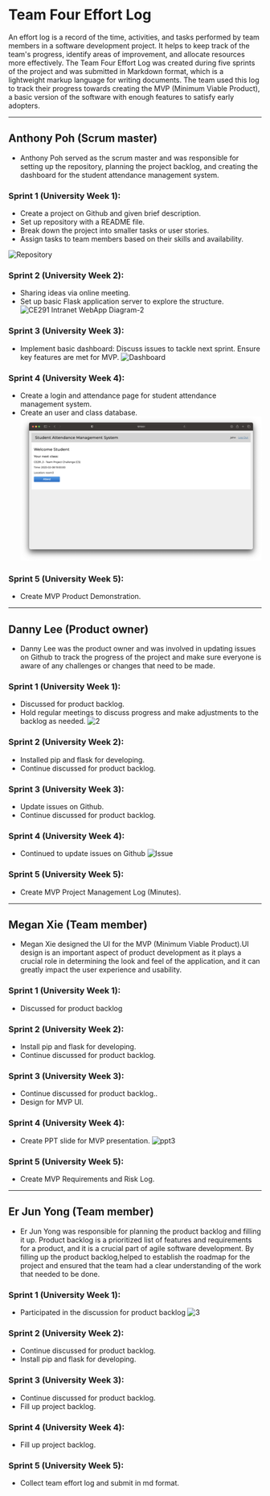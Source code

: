 # Team Four Effort Log

An effort log is a record of the time, activities, and tasks performed by team members in a software development project. It helps to keep track of the team's progress, identify areas of improvement, and allocate resources more effectively. The Team Four Effort Log was created during five sprints of the project and was submitted in Markdown format, which is a lightweight markup language for writing documents. The team used this log to track their progress towards creating the MVP (Minimum Viable Product), a basic version of the software with enough features to satisfy early adopters.

-----------------------------------------------------
## Anthony Poh (Scrum master)
  - Anthony Poh served as the scrum master and was responsible for setting up the repository, planning the project backlog, and creating the dashboard for the student attendance management system.


### Sprint 1 (University Week 1):
 - Create a project on Github and given brief description. 
 - Set up repository with a README file.
 - Break down the project into smaller tasks or user stories.
 - Assign tasks to team members based on their skills and availability.

![Repository](https://user-images.githubusercontent.com/122019681/217791851-63815908-962d-4f76-b1be-c6d4f6b85064.PNG)



### Sprint 2 (University Week 2):
 - Sharing ideas via online meeting. 
 - Set up basic Flask application server to explore the structure.
 ![CE291 Intranet WebApp Diagram-2](https://user-images.githubusercontent.com/122019681/217792094-0b7397b0-c82f-485b-9c34-4418884b91f4.jpg)

 

### Sprint 3 (University Week 3):
 - Implement basic dashboard: Discuss issues to tackle next sprint. Ensure key features are met for MVP.
![Dashboard](https://user-images.githubusercontent.com/122019681/217791949-b793cef8-82e2-4bc8-a378-2e551a67bfb0.PNG)


### Sprint 4 (University Week 4):
 - Create a login and attendance page for student attendance management system.
 - Create an user and class database.
![alt text](https://github.com/anthonypoh/Team4/blob/dev/MVP/Reports/Images/ProductDemonstration/attend.png)


### Sprint 5 (University Week 5):
 - Create MVP Product Demonstration.

---------------------------------------------
## Danny Lee (Product owner)
 - Danny Lee was the product owner and was involved in updating issues on Github to track the progress of the project and make sure everyone is aware of any challenges or changes that need to be made.

### Sprint 1 (University Week 1):
 - Discussed for product backlog.
 - Hold regular meetings to discuss progress and make adjustments to the backlog as needed.
![2](https://user-images.githubusercontent.com/122019681/217792273-3b241b35-89b4-42f0-8060-bd93dad1e02f.PNG)


### Sprint 2 (University Week 2):
 - Installed pip and flask for developing.
 - Continue discussed for product backlog.

### Sprint 3 (University Week 3):
 - Update issues on Github.
 - Continue discussed for product backlog.

### Sprint 4 (University Week 4):
 - Continued to update issues on Github
 ![Issue](https://user-images.githubusercontent.com/122019681/217792340-15951306-2c64-4a80-8a3a-3d9ae1482a07.PNG)



### Sprint 5 (University Week 5):
 - Create MVP Project Management Log (Minutes).

---------------------------------------------
## Megan Xie (Team member)
 - Megan Xie designed the UI for the MVP (Minimum Viable Product).UI design is an important aspect of product development as it plays a crucial role in determining the look and feel of the application, and it can greatly impact the user experience and usability. 

### Sprint 1 (University Week 1):
 - Discussed for product backlog

### Sprint 2 (University Week 2):
 - Install pip and flask for developing.
 - Continue discussed for product backlog.

### Sprint 3 (University Week 3):
 - Continue discussed for product backlog..
 - Design for MVP UI.

### Sprint 4 (University Week 4):
 - Create PPT slide for MVP presentation.
![ppt3](https://user-images.githubusercontent.com/122019681/217792386-34023358-1f70-4d4b-a612-0fb055a0ebc2.jpg)



### Sprint 5 (University Week 5):
 - Create MVP Requirements and Risk Log.

---------------------------------------------
## Er Jun Yong (Team member)
 - Er Jun Yong was responsible for planning the product backlog and filling it up. Product backlog is a prioritized list of features and requirements for a product, and it is a crucial part of agile software development. By filling up the product backlog,helped to establish the roadmap for the project and ensured that the team had a clear understanding of the work that needed to be done.

### Sprint 1 (University Week 1):
 - Participated in the discussion for product backlog
 ![3](https://user-images.githubusercontent.com/122019681/217792486-90a50679-3928-40a8-ba3a-aef4817da532.PNG)


### Sprint 2 (University Week 2):
 - Continue discussed for product backlog.
 - Install pip and flask for developing.

### Sprint 3 (University Week 3):
 - Continue discussed for product backlog.
 - Fill up project backlog.

### Sprint 4 (University Week 4):
 - Fill up project backlog.

### Sprint 5 (University Week 5):
 - Collect team effort log and submit in md format.
